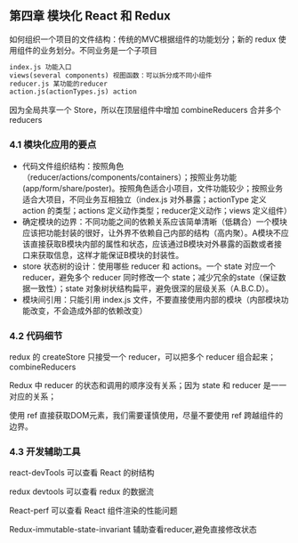 ## 第四章 模块化 React 和 Redux

如何组织一个项目的文件结构：传统的MVC根据组件的功能划分；新的 redux 使用组件的业务划分。不同业务是一个子项目

~~~txt
index.js 功能入口
views(several components) 视图函数：可以拆分成不同小组件
reducer.js 某功能的reducer
action.js(actionTypes.js) action
~~~

因为全局共享一个 Store，所以在顶层组件中增加 combineReducers 合并多个 reducers



### 4.1 模块化应用的要点

- 代码文件组织结构：按照角色（reducer/actions/components/containers）；按照业务功能(app/form/share/poster)。按照角色适合小项目，文件功能较少；按照业务适合大项目，不同业务互相独立（index.js 对外暴露；actionType 定义 action 的类型；actions 定义动作类型；reducer定义动作；views 定义组件）
- 确定模块的边界：不同功能之间的依赖关系应该简单清晰（低耦合）一个模块应该把功能封装的很好，让外界不依赖自己内部的结构（高内聚）。A模块不应该直接获取B模块内部的属性和状态，应该通过B模块对外暴露的函数或者接口来获取信息，这样才能保证B模块的封装性。
- store 状态树的设计：使用哪些 reducer 和 actions。一个 state 对应一个 reducer，避免多个 reducer 同时修改一个 state；减少冗余的state（保证数据一致性）；state 对象树状结构扁平，避免很深的层级关系（A.B.C.D）。
- 模块间引用：只能引用 index.js 文件，不要直接使用内部的模块（内部模块功能改变，不会造成外部的依赖改变）

### 4.2 代码细节

redux 的 createStore 只接受一个 reducer，可以把多个 reducer 组合起来；combineReducers 

Redux 中 reducer 的状态和调用的顺序没有关系；因为 state 和 reducer 是一一对应的关系；

使用 ref 直接获取DOM元素，我们需要谨慎使用，尽量不要使用 ref 跨越组件的边界。

### 4.3 开发辅助工具

react-devTools 可以查看 React 的树结构

redux devtools 可以查看 redux 的数据流

React-perf 可以查看 React 组件渲染的性能问题

Redux-immutable-state-invariant 辅助查看reducer,避免直接修改状态
